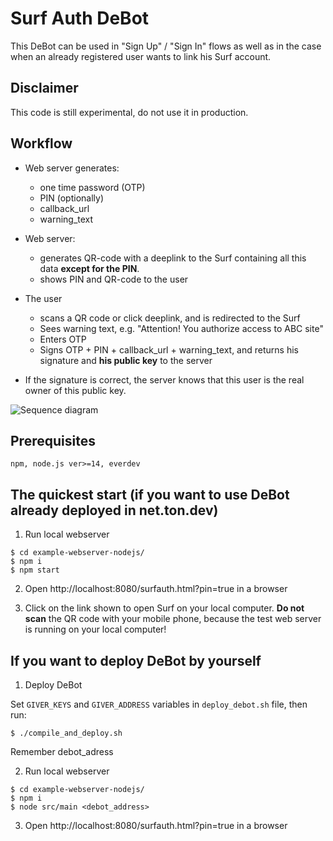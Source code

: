 # Surf Auth DeBot

This DeBot can be used in "Sign Up" / "Sign In" flows as well as in the case when an already registered user wants to link his Surf account.

## Disclaimer
This code is still experimental, do not use it in production.

## Workflow

 - Web server generates:
   - one time password (OTP)
   - PIN (optionally)
   - callback_url
   - warning_text
   
 - Web server:
   - generates QR-code with a deeplink to the Surf containing all this data **except for the PIN**.
   - shows PIN and QR-code to the user

 - The user 
    - scans a QR code or click deeplink, and is redirected to the Surf
    - Sees warning text, e.g. "Attention! You authorize access to ABC site"
    - Enters OTP
    - Signs OTP + PIN + callback_url + warning_text, and returns his signature and **his public key** to the server

 -  If the signature is correct, the server knows that this user is the real owner of this public key.

![Sequence diagram](./example-webserver-nodejs/public/pic1.png)

## Prerequisites

    npm, node.js ver>=14, everdev

## The quickest start (if you want to use DeBot  already deployed in net.ton.dev)

1. Run local webserver
```
$ cd example-webserver-nodejs/
$ npm i
$ npm start
```

2.  Open http://localhost:8080/surfauth.html?pin=true in a browser 

3. Click on the link shown to open Surf on your local computer. **Do not scan** the QR code with your mobile phone, because the test web server is running on your local computer!

## If you want to deploy DeBot by yourself

1. Deploy DeBot

Set `GIVER_KEYS` and `GIVER_ADDRESS` variables in `deploy_debot.sh` file, then run:
```
$ ./compile_and_deploy.sh 
```
Remember debot_adress

2. Run local webserver
```
$ cd example-webserver-nodejs/
$ npm i
$ node src/main <debot_address>
```

3.  Open http://localhost:8080/surfauth.html?pin=true in a browser 
